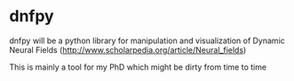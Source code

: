 dnfpy
=====

dnfpy will be a python library for manipulation and visualization of Dynamic Neural Fields (http://www.scholarpedia.org/article/Neural_fields)

This is mainly a tool for my PhD which might be dirty from time to time
